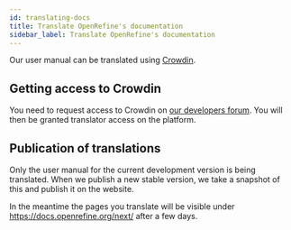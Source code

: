 ```yaml
---
id: translating-docs
title: Translate OpenRefine's documentation
sidebar_label: Translate OpenRefine's documentation
---
```


Our user manual can be translated using [Crowdin](https://crowdin.com/project/openrefine).

## Getting access to Crowdin

You need to request access to Crowdin on [our developers forum](https://forum.openrefine.org/c/dev/8). You will then be granted translator access on the platform.

## Publication of translations

Only the user manual for the current development version is being translated. When we publish a new stable version, we take a snapshot of this and publish it on the website.

In the meantime the pages you translate will be visible under https://docs.openrefine.org/next/ after a few days.


